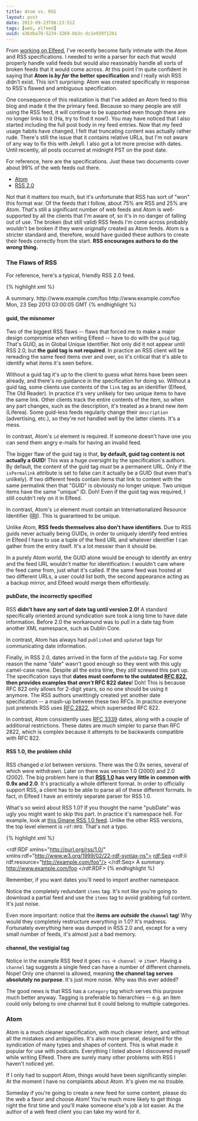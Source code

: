 ```yaml
---
title: Atom vs. RSS
layout: post
date: 2013-09-23T06:23:51Z
tags: [web, elfeed]
uuid: a36dba78-5234-3269-bb3c-dc1e939f12b1
---
```


From [working on Elfeed](/blog/2013/09/04/), I've recently become
fairly intimate with the Atom and RSS specifications. I needed to
write a parser for each that would properly handle valid feeds but
would also reasonably handle all sorts of broken feeds that it would
come across. At this point I'm quite confident in saying that **Atom
is *by far* the better specification** and I really wish RSS didn't
exist. This isn't surprising: Atom was created specifically in
response to RSS's flawed and ambiguous specification.

One consequence of this realization is that I've added an Atom feed to
this blog and made it the the primary feed. Because so many people are
still using the RSS feed, it will continue to be supported even though
there are no longer links to it (Ha, try to find it now!). You may
have noticed that I also started including the full post body in my
feed entries. Now that my feed usage habits have changed, I felt that
truncating content was actually rather rude. There's still the issue
that it contains relative URLs, but I'm not aware of any way to fix
this with Jekyll. I also got a lot more precise with dates. Until
recently, all posts occurred at midnight PST on the post date.

For reference, here are the specifications. Just these two documents
cover about 99% of the web feeds out there.

 * [Atom][atom]
 * [RSS 2.0][rss2]

Not that it matters too much, but it's unfortunate that RSS has sort
of "won" this format war. Of the feeds that I follow, about 75% are
RSS and 25% are Atom. That's still a significant number of web feeds
and Atom is well-supported by all the clients that I'm aware of, so
it's in no danger of falling out of use. The broken (but still valid)
RSS feeds I'm come across probably wouldn't be broken if they were
originally created as Atom feeds. Atom is a stricter standard and,
therefore, would have guided these authors to create their feeds
correctly from the start. **RSS encourages authors to do the *wrong*
thing.**

### The Flaws of RSS

For reference, here's a typical, friendly RSS 2.0 feed.

{% highlight xml %}
<?xml version="1.0" encoding="UTF-8"?>
<rss version="2.0">
  <channel>
    <title>Example RSS Feed</title>
    <item>
      <title>Example Item</title>
      <description>A summary.</description>
      <link>http://www.example.com/foo</link>
      <guid>http://www.example.com/foo</guid>
      <pubDate>Mon, 23 Sep 2013 03:00:05 GMT</pubDate>
    </item>
  </channel>
</rss>
{% endhighlight %}

#### guid, the misnomer

Two of the biggest RSS flaws -- flaws that forced me to make a major
design compromise when writing Elfeed -- have to do with the `guid`
tag. That's GUID, as in Global Unique Identifier. Not only did it not
appear until RSS 2.0, but **the guid tag is not required**. In
practice an RSS client will be rereading the same feed items over and
over, so it's critical that it's able to identify what items it's seen
before.

Without a guid tag it's up to the client to guess what items have been
seen already, and there's no guidance in the specification for doing
so. Without a guid tag, some clients use contents of the `link` tag as
an identifier (Elfeed, The Old Reader). In practice it's very unlikely
for two unique items to have the same link. Other clients track the
entire contents of the item, so when any part changes, such as the
description, it's treated as a brand new item (Liferea). Some
guid-less feeds regularly change their `description` (advertising,
etc.), so they're not handled well by the latter clients. It's a mess.

In contrast, Atom's `id` element is required. If someone doesn't have
one you can send them angry e-mails for having an invalid feed.

The bigger flaw of the guid tag is that, **by default, guid tag
content is not actually a GUID**! This was a huge oversight by the
specification's authors. By default, the content of the guid tag
*must* be a permanent URL. Only if the `isPermalink` attribute is set
to false can it actually be a GUID (but even that's unlikely). If two
different feeds contain items that link to content with the same
permalink then that "GUID" is obviously no longer unique. Two unique
items have the same "unique" ID. Doh! Even if the guid tag was
required, I still couldn't rely on it in Elfeed.

In contrast, Atom's `id` element must contain an Internationalized
Resource Identifier ([IRI][iri]). This is guaranteed to be unique.

Unlike Atom, **RSS feeds themselves also don't have identifiers**. Due
to RSS guids never actually being GUIDs, in order to uniquely identify
feed entries in Elfeed I have to use a tuple of the feed URL and
whatever identifier I can gather from the entry itself. It's a lot
messier than it should be.

In a purely Atom world, the GUID alone would be enough to identify an
entry and the feed URL wouldn't matter for identification: I wouldn't
care where the feed came from, just what it's called. If the same feed
was hosted at two different URLs, a user could list both, the second
appearance acting as a backup mirror, and Elfeed would merge them
effortlessly.

#### pubDate, the incorrectly specified

RSS **didn't have any sort of date tag until version 2.0!** A standard
specifically oriented around syndication sure took a long time to have
date information. Before 2.0 the workaround was to pull in a date tag
from another XML namespace, such as Dublin Core.

In contrast, Atom has always had `published` and `updated` tags for
communicating date information.

Finally, in RSS 2.0, dates arrived in the form of the `pubDate` tag.
For some reason the name "date" wasn't good enough so they went with
this ugly camel-case name. Despite all the extra time, they *still*
screwed this part up. The specification says that **dates must conform
to the outdated [RFC 822][rfc822], then provides examples that
*aren't* RFC 822 dates**! Doh! This is because RFC 822 only allows for
2-digit years, so no one should be using it anymore. The RSS authors
unwittingly created yet another date specification -- a mash-up
between these two RFCs. In practice everyone just pretends RSS uses
[RFC 2822][rfc2822], which superseded RFC 822.

In contrast, Atom consistently uses [RFC 3339][rfc3339] dates, along
with a couple of additional restrictions. These dates are *much*
simpler to parse than RFC 2822, which is complex because it attempts
to be backwards compatible with RFC 822.

#### RSS 1.0, the problem child

RSS changed *a lot* between versions. There was the 0.9x series,
several of which were withdrawn. Later on there was version 1.0 (2000)
and 2.0 (2002). The big problem here is that **[RSS 1.0][rss1] has
very little in common with 0.9x and 2.0**. It's practically a whole
different format. In order to officially support RSS, a client has to
be able to parse all of these different formats. In fact, in Elfeed I
have an entirely separate parser for RSS 1.0.

What's so weird about RSS 1.0? If you thought the name "pubDate" was
ugly you might want to skip this part. In practice it's namespace
hell. For example, look at [this Gmane RSS 1.0 feed][hell]. Unlike the
other RSS versions, the top level element is `rdf:RFD`. That's not a
typo.

{% highlight xml %}
<?xml version="1.0" encoding="UTF-8"?>
<rdf:RDF xmlns="http://purl.org/rss/1.0/"
         xmlns:rdf="http://www.w3.org/1999/02/22-rdf-syntax-ns">
  <channel>
    <title>RSS 1.0 Example</title>
    <items>
      <rdf:Seq>
        <rdf:li rdf:resource="http://example.com/foo"/>
      </rdf:Seq>
    </items>
  </channel>
  <item>
    <title>Example Item</title>
    <description>A summary.</description>
    <link>http://www.example.com/foo</link>
  </item>
</rdf:RDF>
{% endhighlight %}

Remember, if you want dates you'll need to import another namespace.

Notice the completely redundant `items` tag. It's not like you're
going to download a partial feed and use the `items` tag to avoid
grabbing full content. It's just noise.

Even more important: notice that the **items are *outside* the
`channel` tag**! Why would they completely restructure everything in
1.0? It's madness. Fortunately everything here was dumped in RSS 2.0
and, except for a very small number of feeds, it's almost just a bad
memory.

#### channel, the vestigial tag

Notice in the example RSS feed it goes `rss` -> `channel` -> `item*`.
Having a `channel` tag suggests a single feed can have a number of
different channels. Nope! Only one channel is allowed, meaning **the
channel tag serves absolutely no purpose**. It's just more noise. Why
was this ever added?

The good news is that RSS has a `category` tag which serves this
purpose much better anyway. Tagging is preferable to hierarchies --
e.g. an item could only belong to one channel but it could belong to
multiple categories.

### Atom

Atom is a much cleaner specification, with much clearer intent, and
without all the mistakes and ambiguities. It's also more general,
designed for the syndication of many types and shapes of content. This
is what made it popular for use with podcasts. Everything I listed
above I discovered myself while writing Elfeed. There are surely many
other problems with RSS I haven't noticed yet.

If I only had to support Atom, things would have been significantly
simpler. At the moment I have no complaints about Atom. It's given me
no trouble.

Someday if you're going to create a new feed for some content, please
do the web a favor and choose Atom! You're much more likely to get
things right the first time and you'll make someone else's job a lot
easier. As the author of a web feed client you can take my word for
it.


[atom]: http://www.ietf.org/rfc/rfc4287.txt
[rss2]: http://www.rssboard.org/rss-specification
[iri]: http://www.ietf.org/rfc/rfc3987.txt
[rss1]: http://web.resource.org/rss/1.0/spec
[rfc822]: http://www.ietf.org/rfc/rfc0822.txt
[rfc2822]: http://www.ietf.org/rfc/rfc2822.txt
[rfc3339]: http://www.ietf.org/rfc/rfc3339.txt
[hell]: http://rss.gmane.org/messages/excerpts/gmane.linux.kernel
